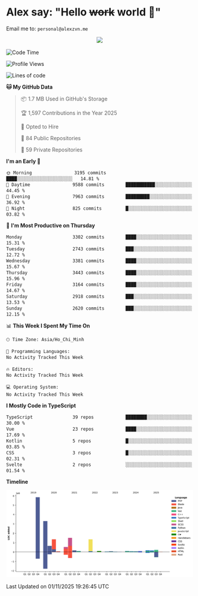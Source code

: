 # Alex say: "Hello ~~work~~ world 🐾"
Email me to: `personal@alexzvn.me`


<p align=center>
  <a href="https://skillicons.dev">
    <img src="https://skillicons.dev/icons?i=ts,js,php,nodejs,bun,vue,nuxt,react,svelte,tauri,laravel,rust,mongodb,docker,electron,redis,rabbitmq,tailwind,git,cloudflare,elysia,mysql,nginx,rollupjs,sentry,ubuntu,yarn,html,css,vite" />
  </a>
</p>

<!--START_SECTION:waka-->
![Code Time](http://img.shields.io/badge/Code%20Time-1%2C066%20hrs%2055%20mins-blue)

![Profile Views](http://img.shields.io/badge/Profile%20Views-6-blue)

![Lines of code](https://img.shields.io/badge/From%20Hello%20World%20I%27ve%20Written-16.0%20million%20lines%20of%20code-blue)

**🐱 My GitHub Data** 

> 📦 1.7 MB Used in GitHub's Storage 
 > 
> 🏆 1,597 Contributions in the Year 2025
 > 
> 💼 Opted to Hire
 > 
> 📜 84 Public Repositories 
 > 
> 🔑 59 Private Repositories 
 > 
**I'm an Early 🐤** 

```text
🌞 Morning                3195 commits        ████░░░░░░░░░░░░░░░░░░░░░   14.81 % 
🌆 Daytime                9588 commits        ███████████░░░░░░░░░░░░░░   44.45 % 
🌃 Evening                7963 commits        █████████░░░░░░░░░░░░░░░░   36.92 % 
🌙 Night                  825 commits         █░░░░░░░░░░░░░░░░░░░░░░░░   03.82 % 
```
📅 **I'm Most Productive on Thursday** 

```text
Monday                   3302 commits        ████░░░░░░░░░░░░░░░░░░░░░   15.31 % 
Tuesday                  2743 commits        ███░░░░░░░░░░░░░░░░░░░░░░   12.72 % 
Wednesday                3381 commits        ████░░░░░░░░░░░░░░░░░░░░░   15.67 % 
Thursday                 3443 commits        ████░░░░░░░░░░░░░░░░░░░░░   15.96 % 
Friday                   3164 commits        ████░░░░░░░░░░░░░░░░░░░░░   14.67 % 
Saturday                 2918 commits        ███░░░░░░░░░░░░░░░░░░░░░░   13.53 % 
Sunday                   2620 commits        ███░░░░░░░░░░░░░░░░░░░░░░   12.15 % 
```


📊 **This Week I Spent My Time On** 

```text
🕑︎ Time Zone: Asia/Ho_Chi_Minh

💬 Programming Languages: 
No Activity Tracked This Week

🔥 Editors: 
No Activity Tracked This Week

💻 Operating System: 
No Activity Tracked This Week
```

**I Mostly Code in TypeScript** 

```text
TypeScript               39 repos            ████████░░░░░░░░░░░░░░░░░   30.00 % 
Vue                      23 repos            ████░░░░░░░░░░░░░░░░░░░░░   17.69 % 
Kotlin                   5 repos             █░░░░░░░░░░░░░░░░░░░░░░░░   03.85 % 
CSS                      3 repos             █░░░░░░░░░░░░░░░░░░░░░░░░   02.31 % 
Svelte                   2 repos             ░░░░░░░░░░░░░░░░░░░░░░░░░   01.54 % 
```



**Timeline**

![Lines of Code chart](https://raw.githubusercontent.com/alexzvn/alexzvn/main/assets/bar_graph.png)


 Last Updated on 01/11/2025 19:26:45 UTC
<!--END_SECTION:waka-->
